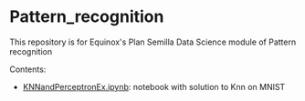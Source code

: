 # Pattern_recognition

This repository is for Equinox's Plan Semilla Data Science module of Pattern recognition

Contents:

- [KNNandPerceptronEx.ipynb](KNNandPerceptronEx.ipynb): notebook with solution to Knn on MNIST

